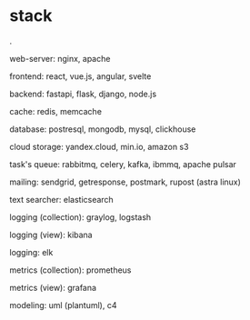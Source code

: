# stack

.

web-server: nginx, apache

frontend: react, vue.js, angular, svelte

backend: fastapi, flask, django, node.js

cache: redis, memcache

database: postresql, mongodb, mysql, clickhouse

cloud storage: yandex.cloud, min.io, amazon s3

task's queue: rabbitmq, celery, kafka, ibmmq, apache pulsar

mailing: sendgrid, getresponse, postmark, rupost (astra linux)

text searcher: elasticsearch

logging (collection): graylog, logstash

logging (view): kibana

logging: elk

metrics (collection): prometheus

metrics (view): grafana

modeling: uml (plantuml), c4
